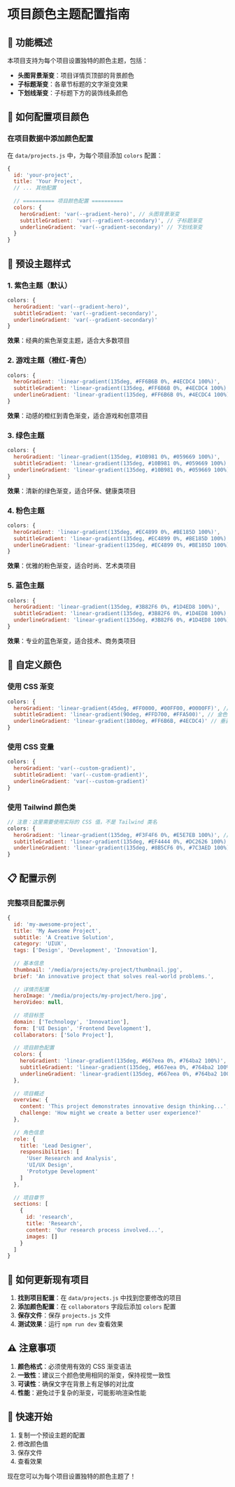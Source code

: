 # 项目颜色主题配置指南

## 🎨 功能概述

本项目支持为每个项目设置独特的颜色主题，包括：
- **头图背景渐变**：项目详情页顶部的背景颜色
- **子标题渐变**：各章节标题的文字渐变效果
- **下划线渐变**：子标题下方的装饰线条颜色

## 🔧 如何配置项目颜色

### 在项目数据中添加颜色配置

在 `data/projects.js` 中，为每个项目添加 `colors` 配置：

```javascript
{
  id: 'your-project',
  title: 'Your Project',
  // ... 其他配置
  
  // ========== 项目颜色配置 ==========
  colors: {
    heroGradient: 'var(--gradient-hero)', // 头图背景渐变
    subtitleGradient: 'var(--gradient-secondary)', // 子标题渐变
    underlineGradient: 'var(--gradient-secondary)' // 下划线渐变
  }
}
```

## 🎯 预设主题样式

### 1. 紫色主题（默认）
```javascript
colors: {
  heroGradient: 'var(--gradient-hero)',
  subtitleGradient: 'var(--gradient-secondary)', 
  underlineGradient: 'var(--gradient-secondary)'
}
```
**效果**：经典的紫色渐变主题，适合大多数项目

### 2. 游戏主题（橙红-青色）
```javascript
colors: {
  heroGradient: 'linear-gradient(135deg, #FF6B6B 0%, #4ECDC4 100%)',
  subtitleGradient: 'linear-gradient(135deg, #FF6B6B 0%, #4ECDC4 100%)',
  underlineGradient: 'linear-gradient(135deg, #FF6B6B 0%, #4ECDC4 100%)'
}
```
**效果**：动感的橙红到青色渐变，适合游戏和创意项目

### 3. 绿色主题
```javascript
colors: {
  heroGradient: 'linear-gradient(135deg, #10B981 0%, #059669 100%)',
  subtitleGradient: 'linear-gradient(135deg, #10B981 0%, #059669 100%)',
  underlineGradient: 'linear-gradient(135deg, #10B981 0%, #059669 100%)'
}
```
**效果**：清新的绿色渐变，适合环保、健康类项目

### 4. 粉色主题
```javascript
colors: {
  heroGradient: 'linear-gradient(135deg, #EC4899 0%, #BE185D 100%)',
  subtitleGradient: 'linear-gradient(135deg, #EC4899 0%, #BE185D 100%)',
  underlineGradient: 'linear-gradient(135deg, #EC4899 0%, #BE185D 100%)'
}
```
**效果**：优雅的粉色渐变，适合时尚、艺术类项目

### 5. 蓝色主题
```javascript
colors: {
  heroGradient: 'linear-gradient(135deg, #3B82F6 0%, #1D4ED8 100%)',
  subtitleGradient: 'linear-gradient(135deg, #3B82F6 0%, #1D4ED8 100%)',
  underlineGradient: 'linear-gradient(135deg, #3B82F6 0%, #1D4ED8 100%)'
}
```
**效果**：专业的蓝色渐变，适合技术、商务类项目

## 🎨 自定义颜色

### 使用 CSS 渐变
```javascript
colors: {
  heroGradient: 'linear-gradient(45deg, #FF0000, #00FF00, #0000FF)', // 彩虹渐变
  subtitleGradient: 'linear-gradient(90deg, #FFD700, #FFA500)', // 金色渐变
  underlineGradient: 'linear-gradient(180deg, #FF6B6B, #4ECDC4)' // 垂直渐变
}
```

### 使用 CSS 变量
```javascript
colors: {
  heroGradient: 'var(--custom-gradient)',
  subtitleGradient: 'var(--custom-gradient)',
  underlineGradient: 'var(--custom-gradient)'
}
```

### 使用 Tailwind 颜色类
```javascript
// 注意：这里需要使用实际的 CSS 值，不是 Tailwind 类名
colors: {
  heroGradient: 'linear-gradient(135deg, #F3F4F6 0%, #E5E7EB 100%)', // 对应 gray-100 到 gray-200
  subtitleGradient: 'linear-gradient(135deg, #EF4444 0%, #DC2626 100%)', // 对应 red-500 到 red-600
  underlineGradient: 'linear-gradient(135deg, #8B5CF6 0%, #7C3AED 100%)' // 对应 purple-500 到 purple-600
}
```

## 📋 配置示例

### 完整项目配置示例
```javascript
{
  id: 'my-awesome-project',
  title: 'My Awesome Project',
  subtitle: 'A Creative Solution',
  category: 'UIUX',
  tags: ['Design', 'Development', 'Innovation'],
  
  // 基本信息
  thumbnail: '/media/projects/my-project/thumbnail.jpg',
  brief: 'An innovative project that solves real-world problems.',
  
  // 详情页配置
  heroImage: '/media/projects/my-project/hero.jpg',
  heroVideo: null,
  
  // 项目标签
  domain: ['Technology', 'Innovation'],
  form: ['UI Design', 'Frontend Development'],
  collaborators: ['Solo Project'],
  
  // 项目颜色配置
  colors: {
    heroGradient: 'linear-gradient(135deg, #667eea 0%, #764ba2 100%)',
    subtitleGradient: 'linear-gradient(135deg, #667eea 0%, #764ba2 100%)',
    underlineGradient: 'linear-gradient(135deg, #667eea 0%, #764ba2 100%)'
  },
  
  // 项目概述
  overview: {
    content: 'This project demonstrates innovative design thinking...',
    challenge: 'How might we create a better user experience?'
  },
  
  // 角色信息
  role: {
    title: 'Lead Designer',
    responsibilities: [
      'User Research and Analysis',
      'UI/UX Design',
      'Prototype Development'
    ]
  },
  
  // 项目章节
  sections: [
    {
      id: 'research',
      title: 'Research',
      content: 'Our research process involved...',
      images: []
    }
  ]
}
```

## 🔄 如何更新现有项目

1. **找到项目配置**：在 `data/projects.js` 中找到您要修改的项目
2. **添加颜色配置**：在 `collaborators` 字段后添加 `colors` 配置
3. **保存文件**：保存 `projects.js` 文件
4. **测试效果**：运行 `npm run dev` 查看效果

## ⚠️ 注意事项

1. **颜色格式**：必须使用有效的 CSS 渐变语法
2. **一致性**：建议三个颜色使用相同的渐变，保持视觉一致性
3. **可读性**：确保文字在背景上有足够的对比度
4. **性能**：避免过于复杂的渐变，可能影响渲染性能

## 🚀 快速开始

1. 复制一个预设主题的配置
2. 修改颜色值
3. 保存文件
4. 查看效果

现在您可以为每个项目设置独特的颜色主题了！
